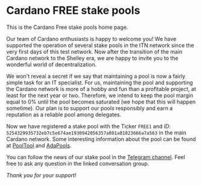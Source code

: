 # Cardano FREE stake pools

This is the Cardano Free stake pools home page.

Our team of Cardano enthusiasts is happy to welcome you! We have supported the operation of several stake pools in the ITN network since the very first days of this test network. Now after the transition of the main Cardano network to the Shelley era, we are happy to invite you to the wonderful world of decentralization.

We won't reveal a secret if we say that maintaining a pool is now a fairly simple task for an IT specialist. For us, maintaining the pool and supporting the Cardano network is more of a hobby and fun than a profitable project, at least for the next year or two. Therefore, we intend to keep the pool margin equal to 0% until the pool becomes saturated (we hope that this will happen sometime). Our plan is to support our pools responsibly and earn a reputation as a reliable pool among delegates.

Now we have registered a stake pool with the Ticker `FREE1` and *ID*: `5254329935732eb7c5e674ae1930942056357a801a81823666a7a563` in the main Cardano network.
Some interesting information about the pool can be found at [PoolTool](https://pooltool.io/pool/5254329935732eb7c5e674ae1930942056357a801a81823666a7a563) and [AdaPools](https://adapools.org/pool/5254329935732eb7c5e674ae1930942056357a801a81823666a7a563).

You can follow the news of our stake pool in the [Telegram channel](https://t.me/CardanoFreeStakePool). Feel free to ask any question in the linked conversation group.

*Thank you for your support!*

